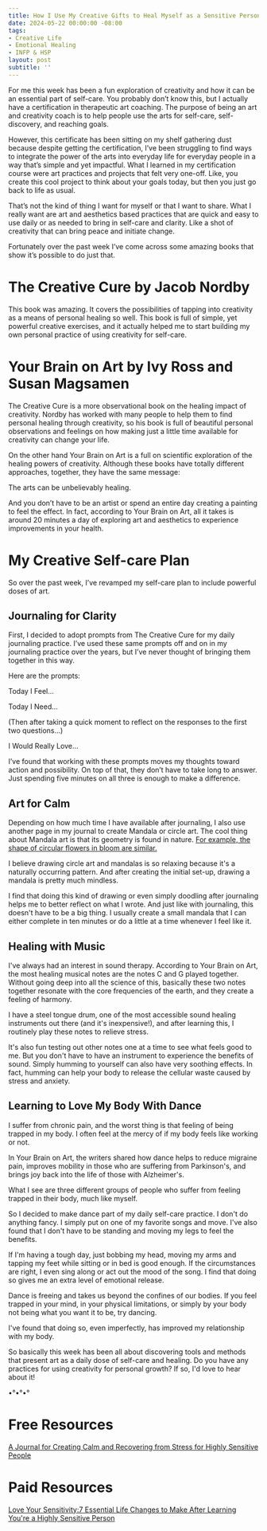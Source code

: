 ```yaml
---
title: How I Use My Creative Gifts to Heal Myself as a Sensitive Person
date: 2024-05-22 00:00:00 -08:00
tags:
- Creative Life 
- Emotional Healing 
- INFP & HSP
layout: post
subtitle: ''
---
```


For me this week has been a fun exploration of creativity and how it can be an essential part of self-care. You probably don’t know this, but I actually have a certification in therapeutic art coaching. The purpose of being an art and creativity coach is to help people use the arts for self-care, self-discovery, and reaching goals.

However, this certificate has been sitting on my shelf gathering dust because despite getting the certification, I’ve been struggling to find ways to integrate the power of the arts into everyday life for everyday people in a way that’s simple and yet impactful. What I learned in my certification course were art practices and projects that felt very one-off. Like, you create this cool project to think about your goals today, but then you just go back to life as usual. 

That’s not the kind of thing I want for myself or that I want to share. What I really want are art and aesthetics based practices that are quick and easy to use daily or as needed to bring in self-care and clarity. Like a shot of creativity that can bring peace and initiate change. 

Fortunately over the past week I’ve come across some amazing books that show it’s possible to do just that. 

# The Creative Cure by Jacob Nordby

This book was amazing. It covers the possibilities of tapping into creativity as a means of personal healing so well. This book is full of simple, yet powerful creative exercises, and it actually helped me to start building my own personal practice of using creativity for self-care. 


# Your Brain on Art by Ivy Ross and Susan Magsamen

The Creative Cure is a more observational book on the healing impact of creativity. Nordby has worked with many people to help them to find personal healing through creativity, so his book is full of beautiful personal observations and feelings on how making just a little time available for creativity can change your life. 

On the other hand Your Brain on Art is a full on scientific exploration of the healing powers of creativity. Although these books have totally different approaches, together, they have the same message:

The arts can be unbelievably healing. 

And you don’t have to be an artist or spend an entire day creating a painting to feel the effect. In fact, according to Your Brain on Art, all it takes is around 20 minutes a day of exploring art and aesthetics to experience improvements in your health. 

# My Creative Self-care Plan

So over the past week, I’ve revamped my self-care plan to include powerful doses of art. 

## Journaling for Clarity

First, I decided to adopt prompts from The Creative Cure for my daily journaling practice. I’ve used these same prompts off and on in my journaling practice over the years, but I’ve never thought of bringing them together in this way. 

Here are the prompts:

Today I Feel… 

Today I Need… 

(Then after taking a quick moment to reflect on the responses to the first two questions…)

I Would Really Love…


I’ve found that working with these prompts moves my thoughts toward action and possibility. On top of that, they don’t have to take long to answer. Just spending five minutes on all three is enough to make a difference. 

## Art for Calm

Depending on how much time I have available after journaling, I also use another page in my journal to create Mandala or circle art. The cool thing about Mandala art is that its geometry is found in nature. [For example, the shape of circular flowers in bloom are similar.](https://www.mandalasforthesoul.com/nature-mandalas/) 

I believe drawing circle art and mandalas is so relaxing because it's a naturally occurring pattern. And after creating the initial set-up, drawing a mandala is pretty much mindless. 

I find that doing this kind of drawing or even simply doodling after journaling helps me to better reflect on what I wrote. And just like with journaling, this doesn't have to be a big thing. I usually create a small mandala that I can either complete in ten minutes or do a little at a time whenever I feel like it.

## Healing with Music

I've always had an interest in sound therapy. According to Your Brain on Art, the most healing musical notes are the notes C and G played together. Without going deep into all the science of this, basically these two notes together resonate with the core frequencies of the earth, and they create a feeling of harmony.

I have a steel tongue drum, one of the most accessible sound healing instruments out there (and it's inexpensive!), and after learning this, I routinely play these notes to relieve stress.

It's also fun testing out other notes one at a time to see what feels good to me. But you don't have to have an instrument to experience the benefits of sound. Simply humming to yourself can also have very soothing effects. In fact, humming can help your body to release the cellular waste caused by stress and anxiety.

## Learning to Love My Body With Dance 

I suffer from chronic pain, and the worst thing is that feeling of being trapped in my body. I often feel at the mercy of if my body feels like working or not. 

In Your Brain on Art, the writers shared how dance helps to reduce migraine pain, improves mobility in those who are suffering from Parkinson's, and brings joy back into the life of those with Alzheimer's. 

What I see are three different groups of people who suffer from feeling trapped in their body, much like myself.

So I decided to make dance part of my daily self-care practice. I don't do anything fancy. I simply put on one of my favorite songs and move. I've also found that I don't have to be standing and moving my legs to feel the benefits. 

If I'm having a tough day, just bobbing my head, moving my arms and tapping my feet while sitting or in bed is good enough. If the circumstances are right, I even sing along or act out the mood of the song. I find that doing so gives me an extra level of emotional release.

Dance is freeing and takes us beyond the confines of our bodies. If you feel trapped in your mind, in your physical limitations, or simply by your body not being what you want it to be, try dancing.

I've found that doing so, even imperfectly, has improved my relationship with my body.

So basically this week has been all about discovering tools and methods that present art as a daily dose of self-care and healing. Do you have any practices for using creativity for personal growth? If so, I'd love to hear about it!

•°•°•°

# Free Resources 

[A Journal for Creating Calm and Recovering from Stress for Highly Sensitive People ](https://payhip.com/b/bZUmK)

# Paid Resources 

[Love Your Sensitivity:7 Essential Life Changes to Make After Learning You're a Highly Sensitive Person](https://payhip.com/b/KI5eW)

